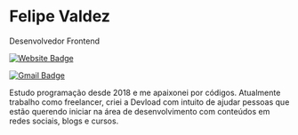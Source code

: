 # Felipe Valdez 

Desenvolvedor Frontend
 
[![Website Badge](https://img.shields.io/badge/-Felipe%20Valdez-000000?style=flat-square&logo=web&logoColor=white&link=https://www.felipevaldez.com.br)](https://www.felipevaldez.com.br)

[![Gmail Badge](https://img.shields.io/badge/-fvaldez018@gmail.com-000000?style=flat-square&logo=Gmail&logoColor=white&link=mailto:fvaldez018@gmail.com)](mailto:fvaldez018@gmail.com)

Estudo programação desde 2018 e me apaixonei por códigos. Atualmente trabalho como freelancer, criei a 
Devload com intuito de ajudar pessoas que estão querendo iniciar na área de 
desenvolvimento com conteúdos em redes sociais, blogs e cursos.
